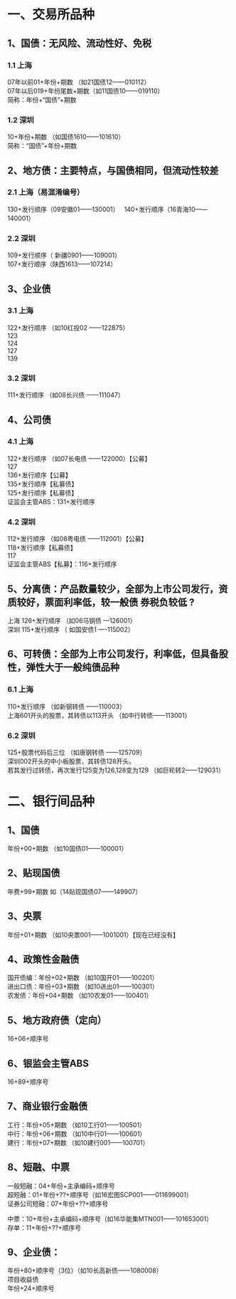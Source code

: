 
# 一、交易所品种

## 1、国债：无风险、流动性好、免税

### 1.1 上海 
07年以前01+年份+期数 （如21国债12——010112）  
07年以后019+年份尾数+期数（如11国债10——019110）  
简称：年份+“国债”+期数  

### 1.2 深圳
10+年份+期数 （如国债1610——101610）  
简称：“国债”+年份+期数  

## 2、地方债：主要特点，与国债相同，但流动性较差

### 2.1 上海（易混淆编号）
130+发行顺序（09安徽01——130001）  
140+发行顺序（16青海10——140001）  

### 2.2 深圳
109+发行顺序（ 新疆0901——109001）  
107+发行顺序（陕西1613——107214）  
## 3、企业债

### 3.1 上海 
122+发行顺序 （如10红投02 ——122875）  
123  
124  
127  
139  
### 3.2 深圳 
111+发行顺序 （如08长兴债 ——111047）

## 4、公司债

### 4.1 上海
122+发行顺序 （如07长电债 ——122000）【公募】  
127  
136+发行顺序【公募】  
135+发行顺序【私募债】  
125+发行顺序【私募债】  
证监会主管ABS：131+发行顺序  

### 4.2 深圳
112+发行顺序 （如08粤电债 ——112001）【公募】  
118+发行顺序【私募债】  
117  
证监会主管ABS【私募】：116+发行顺序  

## 5、分离债：产品数量较少，全部为上市公司发行，资质较好，票面利率低，较一般债 券税负较低  ? 
上海 126+发行顺序 （如06马钢债 —126001）  
深圳 115+发行顺序 （ 如国安债1 —-115002）  

## 6、可转债：全部为上市公司发行，利率低，但具备股性，弹性大于一般纯债品种

### 6.1 上海
110+发行顺序 （如新钢转债 ——110003）    
上海601开头的股票，其转债以113开头 （如中行转债——113001）    

### 6.2 深圳
125+股票代码后三位 （如唐钢转债 ——125709）   
深圳002开头的中小板股票，其转债128开头。  
若其发行过转债，再次发行125变为126,128变为129 （如巨轮转2——129031）    



# 二、银行间品种

## 1、国债
年份+00+期数 （如10国债01——100001）   
## 2、贴现国债
年费+99+期数 如（14贴现国债07——149907）  
## 3、央票
年份+01+期数 （如10央票001——1001001）【现在已经没有】  
## 4、政策性金融债
国开债编：年份+02+期数 （如10国开01——100201）  
进出口债：年份+03+期数 （如10进出01——100301）  
农发债：年份+04+期数 （如10农发01——100401）  
## 5、地方政府债（定向）
16+06+顺序号  
## 6、银监会主管ABS  
16+89+顺序号  
## 7、商业银行金融债
工行：年份+05+期数 （如10工行01——100501）  
中行：年份+06+期数 （如10中行01——100601）  
建行：年份+07+期数 （如10建行001——100701）  

## 8、短融、中票
一般短融：04+年份+主承编码+顺序号  
超短融：01+年份+??+顺序号（如16宏图SCP001——011699001）  
证券公司短融：07+年份+??+顺序号  
  
中票：10+年份+主承编码+顺序号（如16华能集MTN001——101653001）  
存单：11+年份+??+顺序号  
## 9、企业债：
年份+80+顺序号（3位）（如10长高新债——1080008）  
项目收益债  
年份+24+顺序号  

